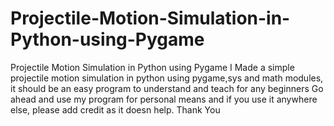 # Projectile-Motion-Simulation-in-Python-using-Pygame
Projectile Motion Simulation in Python using Pygame
I Made a simple projectile motion simulation in python using pygame,sys and math modules, it should be an easy program to understand and teach for any beginners
Go ahead and use my program for personal means and if you use it anywhere else, please add credit as it doesn help.
Thank You
